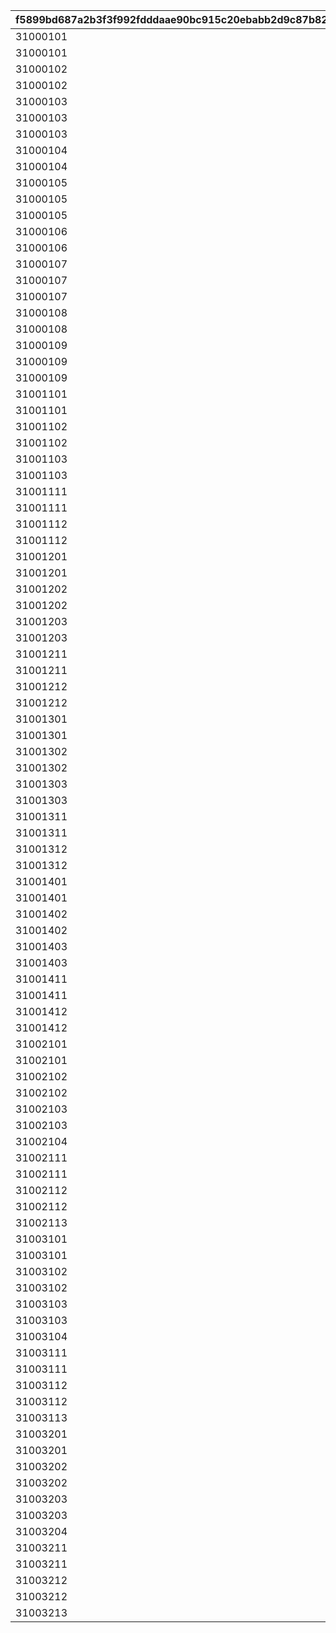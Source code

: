 |f5899bd687a2b3f3f992fdddaae90bc915c20ebabb2d9c87b82161439e164829|9cfc8c9c048f1fe5c59375b0d619b7b2448335ca1f1c4b323cf43ca8c59397d4|5054eabf9868d807d7cd16707b8ad1274bd23f8af4d7fe24098d5487dd7fb999|49dd1da666e6a906c4ad2b1a9afd6fe2a81e4ee23b9049bb8f3dae2dd499521f|10e61d80294b0d61dc8c101d88b44a79f6be796bc8c973ffb5130870307930d6|
| --- | --- | --- | --- | --- |
|31000101|12|310001011|150000|94002|
|31000101|2|310001012|10|22003|
|31000102|12|310001021|500000|94002|
|31000102|2|310001022|10|22003|
|31000103|12|310001031|500000|94002|
|31000103|4|310001032|5|140001|
|31000103|2|310001033|5|25001|
|31000104|12|310001041|500000|94002|
|31000104|2|310001042|10|22003|
|31000105|12|310001051|500000|94002|
|31000105|4|310001052|5|140001|
|31000105|2|310001053|5|25001|
|31000106|12|310001061|500000|94002|
|31000106|2|310001062|10|22003|
|31000107|12|310001071|500000|94002|
|31000107|4|310001072|5|140001|
|31000107|2|310001073|5|25001|
|31000108|12|310001081|500000|94002|
|31000108|2|310001082|10|22003|
|31000109|12|310001091|500000|94002|
|31000109|4|310001092|5|140001|
|31000109|2|310001093|5|25001|
|31001101|12|310011011|150000|94002|
|31001101|2|310011012|5|22003|
|31001102|12|310011021|150000|94002|
|31001102|2|310011022|5|22003|
|31001103|12|310011031|150000|94002|
|31001103|2|310011032|5|22003|
|31001111|12|310011111|150000|94002|
|31001111|2|310011112|5|22003|
|31001112|12|310011121|200000|94002|
|31001112|2|310011122|5|22003|
|31001201|12|310012011|150000|94002|
|31001201|2|310012012|5|22003|
|31001202|12|310012021|150000|94002|
|31001202|2|310012022|5|22003|
|31001203|12|310012031|150000|94002|
|31001203|2|310012032|5|22003|
|31001211|12|310012111|150000|94002|
|31001211|2|310012112|5|22003|
|31001212|12|310012121|200000|94002|
|31001212|2|310012122|5|22003|
|31001301|12|310013011|150000|94002|
|31001301|2|310013012|5|22003|
|31001302|12|310013021|150000|94002|
|31001302|2|310013022|5|22003|
|31001303|12|310013031|150000|94002|
|31001303|2|310013032|5|22003|
|31001311|12|310013111|150000|94002|
|31001311|2|310013112|5|22003|
|31001312|12|310013121|200000|94002|
|31001312|2|310013122|5|22003|
|31001401|12|310014011|150000|94002|
|31001401|2|310014012|5|22003|
|31001402|12|310014021|150000|94002|
|31001402|2|310014022|5|22003|
|31001403|12|310014031|150000|94002|
|31001403|2|310014032|5|22003|
|31001411|12|310014111|150000|94002|
|31001411|2|310014112|5|22003|
|31001412|12|310014121|200000|94002|
|31001412|2|310014122|5|22003|
|31002101|12|310021011|150000|94002|
|31002101|2|310021012|5|22003|
|31002102|12|310021021|150000|94002|
|31002102|2|310021022|5|22003|
|31002103|12|310021031|150000|94002|
|31002103|2|310021032|5|22003|
|31002104|8|310021041|50|91002|
|31002111|12|310021111|150000|94002|
|31002111|2|310021112|5|22003|
|31002112|12|310021121|200000|94002|
|31002112|2|310021122|5|22003|
|31002113|8|310021131|100|91002|
|31003101|12|310031011|150000|94002|
|31003101|2|310031012|5|22003|
|31003102|12|310031021|150000|94002|
|31003102|2|310031022|5|22003|
|31003103|12|310031031|150000|94002|
|31003103|2|310031032|5|22003|
|31003104|8|310031041|50|91002|
|31003111|12|310031111|150000|94002|
|31003111|2|310031112|5|22003|
|31003112|12|310031121|200000|94002|
|31003112|2|310031122|5|22003|
|31003113|8|310031131|100|91002|
|31003201|12|310032011|150000|94002|
|31003201|2|310032012|5|22003|
|31003202|12|310032021|150000|94002|
|31003202|2|310032022|5|22003|
|31003203|12|310032031|150000|94002|
|31003203|2|310032032|5|22003|
|31003204|8|310032041|50|91002|
|31003211|12|310032111|150000|94002|
|31003211|2|310032112|5|22003|
|31003212|12|310032121|200000|94002|
|31003212|2|310032122|5|22003|
|31003213|8|310032131|100|91002|